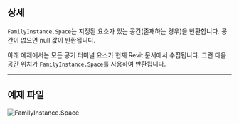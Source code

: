 ## 상세
`FamilyInstance.Space`는 지정된 요소가 있는 공간(존재하는 경우)을 반환합니다. 공간이 없으면 null 값이 반환됩니다.

아래 예제에서는 모든 공기 터미널 요소가 현재 Revit 문서에서 수집됩니다. 그런 다음 공간 위치가 `FamilyInstance.Space`를 사용하여 반환됩니다.
___
## 예제 파일

![FamilyInstance.Space](./Revit.Elements.FamilyInstance.Space_img.jpg)

